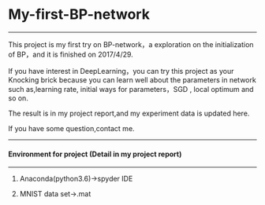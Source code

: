 # My-first-BP-network
---
This project is my first try on BP-network，a exploration on the initialization of BP，and it is finished on 2017/4/29. 

If you have interest in DeepLearning，you can try this project as your Knocking brick because you can learn well about the parameters in network such as,learning rate, initial ways for parameters，SGD , local optimum and so on. 

The result is in my project report,and my experiment data is updated here.

If you have some question,contact me.

---
#### Environment for project (Detail in my project report)

---

1. Anaconda(python3.6)->spyder IDE
  

2. MNIST data set->.mat
   
